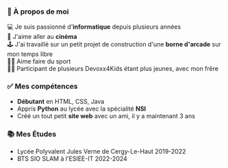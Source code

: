 ### 👀 À propos de moi

💻 Je suis passionné d'**informatique** depuis plusieurs années  
🎥 J'aime aller au **cinéma**  
🕹 J'ai travaillé sur un petit projet de construction d'une **borne d'arcade** sur mon temps libre  
🏋️‍♀️ Aime faire du sport  
👨‍💻 Participant de plusieurs Devoxx4Kids étant plus jeunes, avec mon frêre  

### ✅ Mes compétences
* **Débutant** en HTML, CSS, Java
* Appris **Python** au lycée avec la spécialité **NSI**
* Créé un tout petit **site web** avec un ami, il y a maintenant 3 ans

### 📚 Mes Études
* Lycée Polyvalent Jules Verne de Cergy-Le-Haut 2019-2022
* BTS SIO SLAM à l'ESIEE-IT 2022-2024
